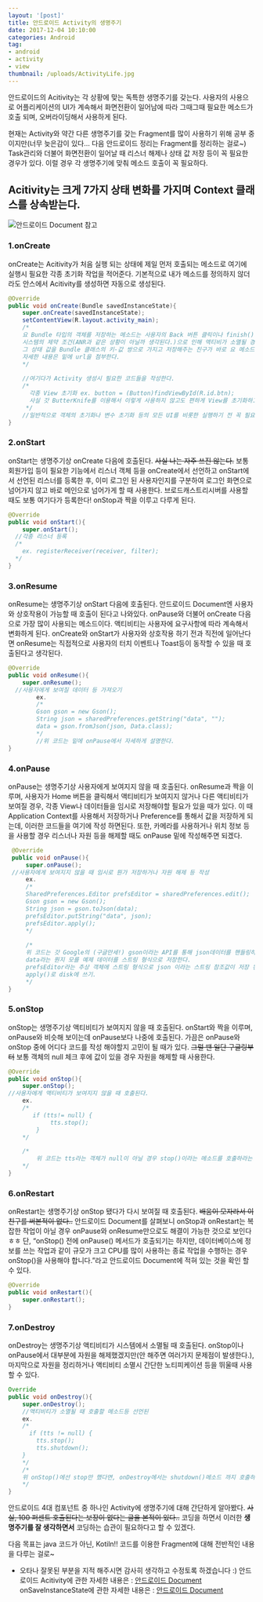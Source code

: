 ```yaml
---
layout: '[post]'
title: 안드로이드 Activity의 생명주기
date: 2017-12-04 10:10:00
categories: Android
tag:
- android
- activity
- view
thumbnail: /uploads/ActivityLife.jpg
---
```


안드로이드의 Acitivity는 각 상황에 맞는 독특한 생명주기를 갖는다. 사용자의 사용으로 어플리케이션의 UI가 계속해서 화면전환이 일어남에 따라 그때그때 필요한 메소드가 호출 되며, 오버라이딩해서 사용하게 된다. 

현재는 Activity와 약간 다른 생명주기를 갖는 Fragment를 많이 사용하기 위해 공부 중이지만(너무 늦은감이 있다… 다음 안드로이드 정리는 Fragment를 정리하는 걸로~) Task관리와 더불어 화면전환이 일어날 때 리스너 해제나 상태 값 저장 등이 꼭 필요한 경우가 있다. 이럴 경우 각 생명주기에 맞춰 메소드 호출이 꼭 필요하다.

## Acitivity는 크게 7가지 상태 변화를 가지며 Context 클래스를 상속받는다.

![안드로이드 Document 참고](/uploads/ActivityLife.jpg)

### 1.onCreate

onCreate는 Acitivity가 처음 실행 되는 상태에 제일 먼저 호출되는 메소드로 여기에 실행시 필요한 각종 초기화 작업을 적어준다. 기본적으로 내가 메소드를 정의하지 않더라도 안스에서 Acitivity를 생성하면 자동으로 생성된다.
```java
@Override   
public void onCreate(Bundle savedInstanceState){
    super.onCreate(savedInstanceState);
    setContentView(R.layout.activity_main);
    /*
    요 Bundle 타입의 객체를 저장하는 메소드는 사용자의 Back 버튼 클릭이나 finish() 메소드를 통한 액티비티 인스턴스의 소멸이 아닌
    시스템의 제약 조건(ANR과 같은 상황이 아닐까 생각된다.)으로 인해 액티비가 소멸될 경우 인스턴스 자체는 소멸되지만 상태를 저장하고 있어야 하는 친구가 필요하다.
    그 상태 값을 Bundle 클래스의 키-값 쌍으로 가지고 저장해주는 친구가 바로 요 메소드라고 할 수 있다.
    자세한 내용은 밑에 url을 첨부한다.
    */
   
    //여기다가 Activity 생성시 필요한 코드들을 작성한다.
    /*
      각종 View 초기화 ex. button = (Button)findViewById(R.id.btn);
      사실 갓 ButterKnife를 이용해서 이렇게 사용하지 않고도 편하게 View를 초기화하고 각종 리스너 등록이 가능하다.
     */      
    //일반적으로 객체의 초기화나 변수 초기화 등의 모든 UI를 비롯한 실행하기 전 꼭 필요한 초기화 작업을 실행한다.
}
```

### 2.onStart

onStart는 생명주기상 onCreate 다음에 호출된다. ~~사실 나는 자주 쓰진 않는다.~~ 보통 회원가입 등이 필요한 기능에서 리스너 객체 등을 onCreate에서 선언하고 onStart에서 선언된 리스너를 등록한 후, 이미 로그인 된 사용자인지를 구분하여 로그인 화면으로 넘어가지 않고 바로 메인으로 넘어가게 할 때 사용한다. 브로드캐스트리시버를 사용할 때도 보통 여기다가 등록한다! onStop과 짝을 이루고 다루게 된다.
```java
@Override
public void onStart(){
    super.onStart();
  //각종 리스너 등록
  /*
    ex. registerReceiver(receiver, filter);
  */
}
```

### 3.onResume

onResume는 생명주기상 onStart 다음에 호출된다. 안드로이드 Document엔 사용자와 상호작용이 가능할 때 호출이 된다고 나와있다. onPause와 더불어 onCreate 다음으로 가장 많이 사용되는 메소드이다. 액티비티는 사용자에 요구사항에 따라 계속해서 변화하게 된다. onCreate와 onStart가 사용자와 상호작용 하기 전과 직전에 일어난다면 onResume는 직접적으로 사용자의 터치 이벤트나 Toast등이 동작할 수 있을 때 호출된다고 생각된다.
```java
@Override
public void onResume(){
    super.onResume();
  //사용자에게 보여질 데이터 등 가져오기
        ex.
        /*
        Gson gson = new Gson();
        String json = sharedPreferences.getString("data", "");
        data = gson.fromJson(json, Data.class);
        */
        //위 코드는 밑에 onPause에서 자세하게 설명한다.
}
```

### 4.onPause

onPause는 생명주기상 사용자에게 보여지지 않을 때 호출된다. onResume과 짝을 이루며, 사용자가 Home 버튼을 클릭해서 액티비티가 보여지지 않거나 다른 액티비티가 보여질 경우, 각종 View나 데이터들을 임시로 저장해야할 필요가 있을 때가 있다. 이 때 Application Context를 사용해서 저장하거나 Preference를 통해서 값을 저장하게 되는데, 이러한 코드들을 여기에 작성 하면된다. 또한, 카메라를 사용하거나 위치 정보 등을 사용할 경우 리스너나 자원 등을 해제할 때도 onPause 밑에 작성해주면 되겠다.
```java
 @Override
 public void onPause(){
     super.onPause();
 //사용자에게 보여지지 않을 때 임시로 뭔가 저장하거나 자원 해제 등 작성
     ex.
     /*
     SharedPreferences.Editor prefsEditor = sharedPreferences.edit();
     Gson gson = new Gson();
     String json = gson.toJson(data);
     prefsEditor.putString("data", json);
     prefsEditor.apply();
     */
     
     /*
     위 코드는 갓 Google의 (구글만세!) gson이라는 API를 통해 json데이터를 핸들링하는 코드이다.
     data라는 뭔지 모를 예제 데이터를 스트링 형식으로 저장한다.
     prefsEditor라는 추상 객체에 스트링 형식으로 json 이라는 스트링 참조값이 저장 된다.
     apply()로 disk에 쓰기.
     */
}
```

### 5.onStop

onStop는 생명주기상 액티비티가 보여지지 않을 때 호출된다. onStart와 짝을 이루며, onPause와 비슷해 보이는데 onPause보다 나중에 호출된다. 가끔은 onPause와 onStop 중에 어디다 코드를 작성 해야할지 고민이 될 때가 있다. ~~그럴 땐 일단 구글링부터~~ 보통 객체의 null 체크 후에 값이 있을 경우 자원을 해제할 때 사용한다.
```java
@Override
public void onStop(){
    super.onStop();
//사용자에게 액티비티가 보여지지 않을 때 호출된다.
    ex.
    /*
       if (tts!= null) {
            tts.stop();
        }
    */

    /*
        위 코드는 tts라는 객체가 null이 아닐 경우 stop()이라는 메소드를 호출하라는 코드이다.
    */
}
```

### 6.onRestart

onRestart는 생명주기상 onStop 됐다가 다시 보여질 때 호출된다. ~~배움이 모자라서 이 친구를 써본적이 없다..~~ 안드로이드 Document를 살펴보니 onStop과 onRestart는 복잡한 작업이 아닐 경우 onPause와 onResume만으로도 해결이 가능한 것으로 보인다 ㅎㅎ 단, “onStop() 전에 onPause() 메서드가 호출되기는 하지만, 데이터베이스에 정보를 쓰는 작업과 같이 규모가 크고 CPU를 많이 사용하는 종료 작업을 수행하는 경우 onStop()을 사용해야 합니다.”라고 안드로이드 Document에 적혀 있는 것을 확인 할 수 있다.
```java
@Override
public void onRestart(){
    super.onRestart();
}
```

### 7.onDestroy

onDestroy는 생명주기상 액티비티가 시스템에서 소멸될 때 호출된다. onStop이나 onPause에서 대부분에 자원을 해제했겠지만(안 해주면 여러가지 문제점이 발생한다.), 마지막으로 자원을 정리하거나 액티비티 소멸시 간단한 노티피케이션 등을 뛰울때 사용할 수 있다.
```java
Override
public void onDestroy(){
    super.onDestroy();
    //액티비티가 소멸될 때 호출할 메소드등 선언된
    ex.
    /*
      if (tts != null) {
        tts.stop();
        tts.shutdown();
    }
    */
    /*
    위 onStop()에선 stop만 했다면, onDestroy에서는 shutdown()메소드 까지 호출하여 완전히 자원을 해제해준다.
    */
}
```
안드로이드 4대 컴포넌트 중 하나인 Activity에 생명주기에 대해 간단하게 알아봤다. ~~사실, 100 퍼센트 호출된다는 보장이 없다는 글을 본적이 있다..~~ 코딩을 하면서 이러한 **생명주기를 잘 생각하면서** 코딩하는 습관이 필요하다고 할 수 있겠다.

다음 목표는 java 코드가 아닌, Kotiln!! 코드를 이용한 Fragment에 대해 전반적인 내용을 다루는 걸로~

* 오타나 잘못된 부분을 지적 해주시면 감사히 생각하고 수정토록 하겠습니다 :)
안드로이드 Acitivity에 관한 자세한 내용은 : [안드로이드 Document](https://developer.android.com/reference/android/app/Activity.html#ActivityLifecycle)
onSaveInstanceState에 관한 자세한 내용은 : [안드로이드 Document](https://developer.android.com/training/basics/activity-lifecycle/recreating.html?hl=ko)